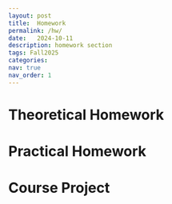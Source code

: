 ```yaml
---
layout: post
title:  Homework
permalink: /hw/
date:   2024-10-11
description: homework section
tags: Fall2025
categories:
nav: true
nav_order: 1
---
```

# Theoretical Homework
<!--
| Number | &nbsp; &nbsp; Topic                                                        | Link                                                                                     |  &nbsp; &nbsp; Deadline
| :---- | :--------------------------------------------------------------------- | -----------------------------------------------------------------------------------------------------: | ----------: |

| 01   | &nbsp; &nbsp; Review of Probability &nbsp; &nbsp; | <a href='/assets/Fall2024/HWs/Stoch_HW1_Fall2024.pdf'>link</a> |  &nbsp; &nbsp; 07/20 |
| 02   | &nbsp; &nbsp; Stationary Stochastic Processes, Stochastic Analysis of System &nbsp; &nbsp; | <a href='/assets/Fall2024/HWs/Stoch_HW2_Fall2024.pdf'>link</a> |  &nbsp; &nbsp; 08/04 |
| 03   | &nbsp; &nbsp; Point Process, Poisson Process, Gaussian Process &nbsp; &nbsp; | <a href='/assets/Fall2024/HWs/Stoch_HW3_Fall2024_v.pdf'>link</a> |  &nbsp; &nbsp; 08/21 |
| 04   | &nbsp; &nbsp; Estimation Theory &nbsp; &nbsp; | <a href='/assets/Fall2024/HWs/Stoch_HW4_Fall2024_v.pdf'>link</a> |  &nbsp; &nbsp; 09/17 |
| 05   | &nbsp; &nbsp; Hypothesis Testing, Markov Chains, Hidden Markov Model &nbsp; &nbsp; | <a href='/assets/Fall2024/HWs/Stoch_HW5_Fall2024_v.pdf'>link</a> |  &nbsp; &nbsp; 10/01 |
-->


# Practical Homework
<!--
| Number | &nbsp; &nbsp; Topic                                                        | Link |
| :---- | :--------------------------------------------------------------------- | -----------------------------------------------------------------------------------------------------: |
| 01   | &nbsp; &nbsp; Practical Homework 1 &nbsp; &nbsp; | <a href='/assets/Fall2023/zip/PHW1_SP_2023.zip'>link</a> |
| 01   | &nbsp; &nbsp; Practical Homework 2 &nbsp; &nbsp; | <a href='/assets/Fall2023/pdf/PHW2_SP_2023.pdf'>link</a> |
-->


# Course Project

<!-- | Number | &nbsp; &nbsp; Topic                                                        | Link                                                                                     |  &nbsp; &nbsp; Deadline
| :---- | :--------------------------------------------------------------------- | -----------------------------------------------------------------------------------------------------: | ----------: |
| 01   | &nbsp; &nbsp; Project &nbsp; &nbsp; | <a href='/assets/Fall2024/zip/Project_SP_2023.zip'>link</a> |  &nbsp; &nbsp; 11/05 | -->

